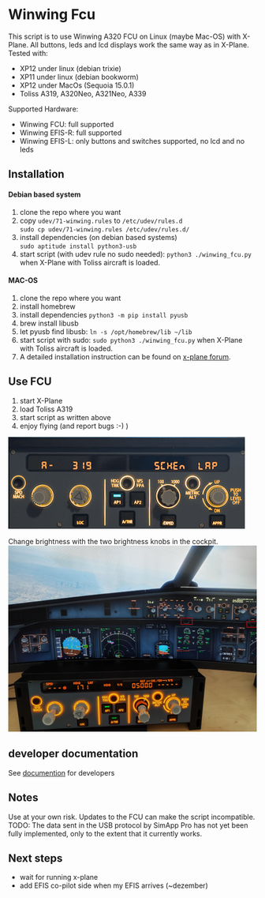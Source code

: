 # Winwing Fcu
This script is to use Winwing A320 FCU on Linux (maybe Mac-OS) with X-Plane. 
All buttons, leds and lcd displays work the same way as in X-Plane.<br>
Tested with:
 * XP12 under linux (debian trixie)
 * XP11 under linux (debian bookworm)
 * XP12 under MacOs (Sequoia 15.0.1)
 * Toliss A319, A320Neo, A321Neo, A339

Supported Hardware:
 * Winwing FCU: full supported
 * Winwing EFIS-R: full supported
 * Winwing EFIS-L: only buttons and switches supported, no lcd and no leds

## Installation

#### Debian based system
1. clone the repo where you want
2. copy `udev/71-winwing.rules` to `/etc/udev/rules.d`  
`sudo cp udev/71-winwing.rules /etc/udev/rules.d/`
3. install dependencies (on debian based systems)  
`sudo aptitude install python3-usb`
4. start script (with udev rule no sudo needed): `python3 ./winwing_fcu.py` when X-Plane with Toliss aircraft is loaded.


#### MAC-OS

1. clone the repo where you want
2. install homebrew
3. install dependencies
`python3 -m pip install pyusb`
4. brew install libusb
5. let pyusb find libusb: `ln -s /opt/homebrew/lib ~/lib` 
6. start script with sudo: `sudo python3 ./winwing_fcu.py` when X-Plane with Toliss aircraft is loaded.
7. A detailed installation instruction can be found on [x-plane forum](https://forums.x-plane.org/index.php?/forums/topic/310045-winwing-fcu-on-plane-12-on-a-mac-studio/&do=findComment&comment=2798635).

## Use FCU
1. start X-Plane
2. load Toliss A319
3. start script as written above
4. enjoy flying (and report bugs :-)  )

![fcu demo image](./documentation/fcu_demo.gif)

Change brightness with the two brightness knobs in the cockpit.
![fcu demo image](./documentation/xplane_fcu_brightness.png)


## developer documentation
See [documention](./documentation/README.md) for developers

## Notes
Use at your own risk. Updates to the FCU can make the script incompatible.
TODO: The data sent in the USB protocol by SimApp Pro has not yet been fully implemented, only to the extent that it currently works.

## Next steps
 * wait for running x-plane
 * add EFIS co-pilot side when my EFIS arrives (~dezember)
